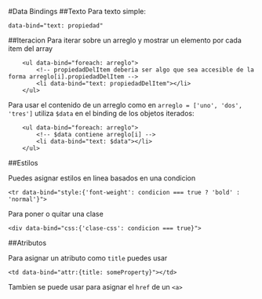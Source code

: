 #Data Bindings
##Texto
Para texto simple:

`data-bind="text: propiedad"`

##Iteracion
Para iterar sobre un arreglo y mostrar un elemento por cada item del array

```
	<ul data-bind="foreach: arreglo">
		<!-- propiedadDelItem deberia ser algo que sea accesible de la forma arreglo[i].propiedadDelItem -->
		<li data-bind="text: propiedadDelItem"></li>
	</ul>
```

Para usar el contenido de un arreglo como en `arreglo = ['uno', 'dos', 'tres']` utiliza `$data` en el binding de los objetos iterados:

```
	<ul data-bind="foreach: arreglo">
		<!-- $data contiene arreglo[i] -->
		<li data-bind="text: $data"></li>
	</ul>
```

##Estilos

Puedes asignar estilos en linea basados en una condicion

`<tr data-bind="style:{'font-weight': condicion === true ? 'bold' : 'normal'}">`

Para poner o quitar una clase

`<div data-bind="css:{'clase-css': condicion === true}">`

##Atributos

Para asignar un atributo como `title` puedes usar 

`<td data-bind="attr:{title: someProperty}"></td>`

Tambien se puede usar para asignar el `href` de un `<a>`